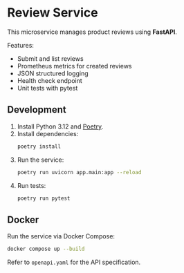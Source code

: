# Review Service

This microservice manages product reviews using **FastAPI**.

Features:
- Submit and list reviews
- Prometheus metrics for created reviews
- JSON structured logging
- Health check endpoint
- Unit tests with pytest

## Development

1. Install Python 3.12 and [Poetry](https://python-poetry.org/).
2. Install dependencies:
   ```bash
   poetry install
   ```
3. Run the service:
   ```bash
   poetry run uvicorn app.main:app --reload
   ```
4. Run tests:
   ```bash
   poetry run pytest
   ```

## Docker

Run the service via Docker Compose:
```bash
docker compose up --build
```

Refer to `openapi.yaml` for the API specification.
